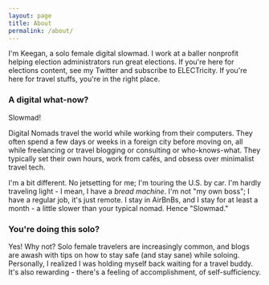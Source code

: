 ```yaml
---
layout: page
title: About
permalink: /about/
---
```


I'm Keegan, a solo female digital slowmad. I work at a baller nonprofit helping election administrators run great elections. If you're here for elections content, see my Twitter and subscribe to ELECTricity. If you're here for travel stuffs, you're in the right place.

### A digital what-now? 

Slowmad!

Digital Nomads travel the world while working from their computers. They often spend a few days or weeks in a foreign city before moving on, all while freelancing or travel blogging or consulting or who-knows-what. They typically set their own hours, work from cafés, and obsess over minimalist travel tech.

I'm a bit different. No jetsetting for me; I'm touring the U.S. by car. I'm hardly traveling light - I mean, I have a *bread machine*. I'm not "my own boss"; I have a regular job, it's just remote. I stay in AirBnBs, and I stay for at least a month - a little slower than your typical nomad. Hence "Slowmad."

### You're doing this solo?

Yes! Why not? Solo female travelers are increasingly common, and blogs are awash with tips on how to stay safe (and stay sane) while soloing. Personally, I realized I was holding myself back waiting for a travel buddy. It's also rewarding - there's a feeling of accomplishment, of self-sufficiency.
